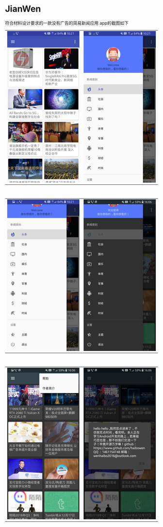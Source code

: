 # JianWen
符合材料设计要求的一款没有广告的简易新闻应用
app的截图如下
<html>

<body>


<table><tr>
<td><img src="https://github.com/haibowen/JianWen/blob/master/Screenshot_20181206-102105.jpg" width="320" height="500" border=0></td>
<td><img src="https://github.com/haibowen/JianWen/blob/master/Screenshot_20181206-102114.jpg" width="320" height="500" border=0></td>
</tr></table>

<br/>
<table><tr>
<td><img src="https://github.com/haibowen/JianWen/blob/master/Screenshot_20181206-102122.jpg" width="320" height="500" border=0></td>
<td><img src="https://github.com/haibowen/JianWen/blob/master/Screenshot_20181206-160628.jpg" width="320" height="500" border=0></td>
</tr></table>
<br/>

<table><tr>
<td><img src="https://github.com/haibowen/JianWen/blob/master/Screenshot_20181206-160638.jpg" width="320" height="500" border=0></td>
<td><img src="https://github.com/haibowen/JianWen/blob/master/Screenshot_20181206-160644.jpg" width="320" height="500" border=0></td>
</tr></table>


</body>

</html>












